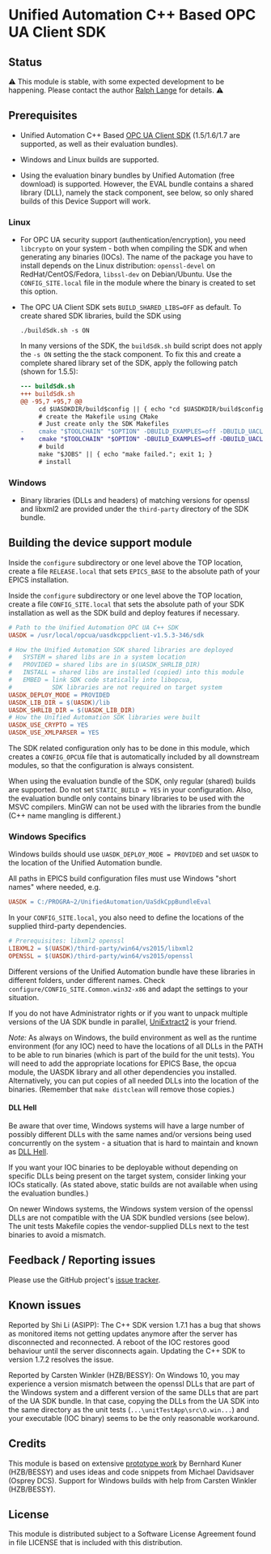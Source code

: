 # Unified Automation C++ Based OPC UA Client SDK

## Status

:warning:
This module is stable, with some expected development to be happening.
Please contact the author [Ralph Lange](mailto:ralph.lange@gmx.de) for details.
:warning:

## Prerequisites

*   Unified Automation C++ Based [OPC UA Client SDK][unified.sdk]
    (1.5/1.6/1.7 are supported, as well as their evaluation bundles).
    
*   Windows and Linux builds are supported.

*   Using the evaluation binary bundles by Unified Automation (free download) is supported.
    However, the EVAL bundle contains a shared library (DLL), namely the stack component, see below, so only shared builds of this Device Support will work.

### Linux

*   For OPC UA security support (authentication/encryption), you need `libcrypto` on your system - both when compiling the SDK and when generating any binaries (IOCs).
    The name of the package you have to install depends on the Linux distribution: `openssl-devel` on RedHat/CentOS/Fedora, `libssl-dev` on Debian/Ubuntu.
    Use the `CONFIG_SITE.local` file in the module where the binary is created to set this option.
    
*   The OPC UA Client SDK sets `BUILD_SHARED_LIBS=OFF` as default.
    To create shared SDK libraries, build the SDK using
    
    ```Shell
    ./buildSdk.sh -s ON
    ```
    In many versions of the SDK, the `buildSdk.sh` build script does not apply the `-s ON` setting the the stack component. To fix this and create a complete shared library set of the SDK, apply the following patch (shown for 1.5.5):
    
    ```Diff
    --- buildSdk.sh
    +++ buildSdk.sh
    @@ -95,7 +95,7 @@
         cd $UASDKDIR/build$config || { echo "cd $UASDKDIR/build$config failed."; exit 1; }
         # create the Makefile using CMake
         # Just create only the SDK Makefiles
    -    cmake "$TOOLCHAIN" "$OPTION" -DBUILD_EXAMPLES=off -DBUILD_UACLIENTCPP_APP=off -DBUILD_UASERVERCPP_APP=off -DENABLE_GCC_FORTIFY_SOURCE=off -DCMAKE_BUILD_TYPE=$config -DBUILD_SHARED_LIBS=$BUILD_SHARED_LIBS -DCMAKE_INSTALL_PREFIX=$CMAKE_INSTALL_PREFIX $UASDKDIR
    +    cmake "$TOOLCHAIN" "$OPTION" -DBUILD_EXAMPLES=off -DBUILD_UACLIENTCPP_APP=off -DBUILD_UASERVERCPP_APP=off -DENABLE_GCC_FORTIFY_SOURCE=off -DCMAKE_BUILD_TYPE=$config -DBUILD_SHARED_LIBS=$BUILD_SHARED_LIBS -DBUILD_SHARED_STACK=$BUILD_SHARED_LIBS -DCMAKE_INSTALL_PREFIX=$CMAKE_INSTALL_PREFIX $UASDKDIR
         # build
         make "$JOBS" || { echo "make failed."; exit 1; }
         # install
    ```

### Windows

*   Binary libraries (DLLs and headers) of matching versions for openssl and libxml2 are provided under the `third-party` directory of the SDK bundle.

## Building the device support module

Inside the `configure` subdirectory or one level above the TOP location, create a file `RELEASE.local` that sets `EPICS_BASE` to the absolute path of your EPICS installation.

Inside the `configure` subdirectory or one level above the TOP location, create a file `CONFIG_SITE.local` that sets the absolute path of your SDK installation as well as the SDK build and deploy features if necessary.

```Makefile
# Path to the Unified Automation OPC UA C++ SDK
UASDK = /usr/local/opcua/uasdkcppclient-v1.5.3-346/sdk

# How the Unified Automation SDK shared libraries are deployed
#   SYSTEM = shared libs are in a system location
#   PROVIDED = shared libs are in $(UASDK_SHRLIB_DIR)
#   INSTALL = shared libs are installed (copied) into this module
#   EMBED = link SDK code statically into libopcua,
#           SDK libraries are not required on target system
UASDK_DEPLOY_MODE = PROVIDED
UASDK_LIB_DIR = $(UASDK)/lib
UASDK_SHRLIB_DIR = $(UASDK_LIB_DIR)
# How the Unified Automation SDK libraries were built
UASDK_USE_CRYPTO = YES
UASDK_USE_XMLPARSER = YES
```

The SDK related configuration only has to be done in this module, which creates a `CONFIG_OPCUA` file that is automatically included by all downstream modules, so that the configuration is always consistent.

When using the evaluation bundle of the SDK, only regular (shared) builds are supported.
Do not set `STATIC_BUILD = YES` in your configuration.
Also, the evaluation bundle only contains binary libraries to be used with the MSVC compilers. MinGW can not be used with the libraries from the bundle (C++ name mangling is different.)

### Windows Specifics

Windows builds should use `UASDK_DEPLOY_MODE = PROVIDED` and set `UASDK` to the location of the Unified Automation bundle.

All paths in EPICS build configuration files must use Windows "short names" where needed, e.g.
```Makefile
UASDK = C:/PROGRA~2/UnifiedAutomation/UaSdkCppBundleEval
```

In your `CONFIG_SITE.local`, you also need to define the locations of the supplied third-party dependencies.

```makefile
# Prerequisites: libxml2 openssl
LIBXML2 = $(UASDK)/third-party/win64/vs2015/libxml2
OPENSSL = $(UASDK)/third-party/win64/vs2015/openssl
```

Different versions of the Unified Automation bundle have these libraries in different folders, under different names. Check `configure/CONFIG_SITE.Common.win32-x86` and adapt the settings to your situation.

If you do not have Administrator rights or if you want to unpack multiple versions of the UA SDK bundle in parallel, [UniExtract2][uniextract2] is your friend.

*Note:*
As always on Windows, the build environment as well as the runtime environment (for any IOC) need to have the locations of all DLLs in the PATH to be able to run binaries (which is part of the build for the unit tests). You will need to add the appropriate locations for EPICS Base, the opcua module, the UASDK library and all other dependencies you installed.
Alternatively, you can put copies of all needed DLLs into the location of the binaries. (Remember that `make distclean` will remove those copies.)

#### DLL Hell

Be aware that over time, Windows systems will have a large number of possibly different DLLs with the same names and/or versions being used concurrently on the system - a situation that is hard to maintain and known as [DLL Hell](https://en.wikipedia.org/wiki/DLL_Hell).

If you want your IOC binaries to be deployable without depending on specific DLLs being present on the target system, consider linking your IOCs statically. (As stated above, static builds are not available when
using the evaluation bundles.)

On newer Windows systems, the Windows system version of the openssl DLLs are not compatible with the UA SDK bundled versions (see below). The unit tests Makefile copies the vendor-supplied DLLs next to the test binaries to avoid a mismatch.

## Feedback / Reporting issues

Please use the GitHub project's [issue tracker](https://github.com/epics-modules/opcua/issues).

## Known issues

Reported by Shi Li (ASIPP):
The C++ SDK version 1.7.1 has a bug that shows as monitored items not getting updates anymore after the server has disconnected and reconnected. A reboot of the IOC restores good behaviour until the server disconnects again. Updating the C++ SDK to version 1.7.2 resolves the issue.

Reported by Carsten Winkler (HZB/BESSY):
On Windows 10, you may experience a version mismatch between the openssl DLLs that are part of the Windows system and a different version of the same DLLs that are part of the UA SDK bundle.
In that case, copying the DLLs from the UA SDK into the same directory as the unit tests (`...\unitTestApp\src\O.win...`) and your executable (IOC binary) seems to be the only reasonable workaround.

## Credits

This module is based on extensive [prototype work](https://github.com/bkuner/opcUaUnifiedAutomation) by Bernhard Kuner (HZB/BESSY) and uses ideas and code snippets from Michael Davidsaver (Osprey DCS).
Support for Windows builds with help from Carsten Winkler (HZB/BESSY).

## License

This module is distributed subject to a Software License Agreement found in file LICENSE that is included with this distribution.

<!-- Links -->

[unified.sdk]: https://www.unified-automation.com/products/client-sdk/c-ua-client-sdk.html
[uniextract2]: https://github.com/Bioruebe/UniExtract2
